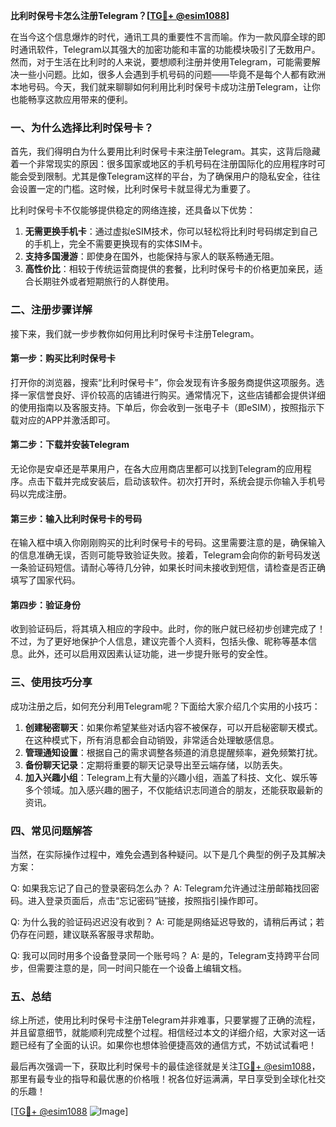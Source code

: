 **比利时保号卡怎么注册Telegram？[[TG💪+ @esim1088](https://t.me/s/esim1088)]**

在当今这个信息爆炸的时代，通讯工具的重要性不言而喻。作为一款风靡全球的即时通讯软件，Telegram以其强大的加密功能和丰富的功能模块吸引了无数用户。然而，对于生活在比利时的人来说，要想顺利注册并使用Telegram，可能需要解决一些小问题。比如，很多人会遇到手机号码的问题——毕竟不是每个人都有欧洲本地号码。今天，我们就来聊聊如何利用比利时保号卡成功注册Telegram，让你也能畅享这款应用带来的便利。

### 一、为什么选择比利时保号卡？

首先，我们得明白为什么要用比利时保号卡来注册Telegram。其实，这背后隐藏着一个非常现实的原因：很多国家或地区的手机号码在注册国际化的应用程序时可能会受到限制。尤其是像Telegram这样的平台，为了确保用户的隐私安全，往往会设置一定的门槛。这时候，比利时保号卡就显得尤为重要了。

比利时保号卡不仅能够提供稳定的网络连接，还具备以下优势：

1. **无需更换手机卡**：通过虚拟eSIM技术，你可以轻松将比利时号码绑定到自己的手机上，完全不需要更换现有的实体SIM卡。
2. **支持多国漫游**：即使身在国外，也能保持与家人的联系畅通无阻。
3. **高性价比**：相较于传统运营商提供的套餐，比利时保号卡的价格更加亲民，适合长期驻外或者短期旅行的人群使用。

### 二、注册步骤详解

接下来，我们就一步步教你如何用比利时保号卡注册Telegram。

#### 第一步：购买比利时保号卡
打开你的浏览器，搜索“比利时保号卡”，你会发现有许多服务商提供这项服务。选择一家信誉良好、评价较高的店铺进行购买。通常情况下，这些店铺都会提供详细的使用指南以及客服支持。下单后，你会收到一张电子卡（即eSIM），按照指示下载对应的APP并激活即可。

#### 第二步：下载并安装Telegram
无论你是安卓还是苹果用户，在各大应用商店里都可以找到Telegram的应用程序。点击下载并完成安装后，启动该软件。初次打开时，系统会提示你输入手机号码以完成注册。

#### 第三步：输入比利时保号卡的号码
在输入框中填入你刚刚购买的比利时保号卡的号码。这里需要注意的是，确保输入的信息准确无误，否则可能导致验证失败。接着，Telegram会向你的新号码发送一条验证码短信。请耐心等待几分钟，如果长时间未接收到短信，请检查是否正确填写了国家代码。

#### 第四步：验证身份
收到验证码后，将其填入相应的字段中。此时，你的账户就已经初步创建完成了！不过，为了更好地保护个人信息，建议完善个人资料，包括头像、昵称等基本信息。此外，还可以启用双因素认证功能，进一步提升账号的安全性。

### 三、使用技巧分享

成功注册之后，如何充分利用Telegram呢？下面给大家介绍几个实用的小技巧：

1. **创建秘密聊天**：如果你希望某些对话内容不被保存，可以开启秘密聊天模式。在这种模式下，所有消息都会自动销毁，非常适合处理敏感信息。
2. **管理通知设置**：根据自己的需求调整各频道的消息提醒频率，避免频繁打扰。
3. **备份聊天记录**：定期将重要的聊天记录导出至云端存储，以防丢失。
4. **加入兴趣小组**：Telegram上有大量的兴趣小组，涵盖了科技、文化、娱乐等多个领域。加入感兴趣的圈子，不仅能结识志同道合的朋友，还能获取最新的资讯。

### 四、常见问题解答

当然，在实际操作过程中，难免会遇到各种疑问。以下是几个典型的例子及其解决方案：

Q: 如果我忘记了自己的登录密码怎么办？
A: Telegram允许通过注册邮箱找回密码。进入登录页面后，点击“忘记密码”链接，按照指引操作即可。

Q: 为什么我的验证码迟迟没有收到？
A: 可能是网络延迟导致的，请稍后再试；若仍存在问题，建议联系客服寻求帮助。

Q: 我可以同时用多个设备登录同一个账号吗？
A: 是的，Telegram支持跨平台同步，但需要注意的是，同一时间只能在一个设备上编辑文档。

### 五、总结

综上所述，使用比利时保号卡注册Telegram并非难事，只要掌握了正确的流程，并且留意细节，就能顺利完成整个过程。相信经过本文的详细介绍，大家对这一话题已经有了全面的认识。如果你也想体验便捷高效的通信方式，不妨试试看吧！

最后再次强调一下，获取比利时保号卡的最佳途径就是关注[TG💪+ @esim1088](https://t.me/s/esim1088)，那里有最专业的指导和最优惠的价格哦！祝各位好运满满，早日享受到全球化社交的乐趣！

[[TG💪+ @esim1088](https://t.me/s/esim1088) ![Image](https://i.postimg.cc/4NQfJmqS/Snipaste-2025-05-13-00-14-12.png)]